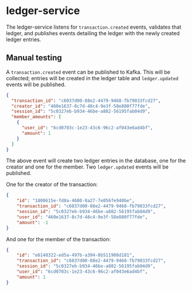 # ledger-service

The ledger-service listens for `transaction.created` events, validates that ledger, 
and publishes events detailing the ledger with the newly created ledger entries.

## Manual testing

A `transaction.created` event can be published to Kafka.
This will be collected; entries will be created in the ledger table and `ledger.updated` events will be published.

```json
{
  "transaction_id": "c6037d00-88e2-4479-9468-fb79033fcd27",
  "creator_id": "460e1637-8c7d-48c4-9e3f-58e880f77fde",
  "session_id": "5c0327eb-b934-46be-a882-56195fab04d9",
  "member_amounts": [
    {
      "user_id": "6cd0703c-1e23-43c6-96c2-af043e6ad4bf",
      "amount": 1
    }
  ]
}
```

The above event will create two ledger entries in the database, one for the creator and one for the member.
Two `ledger.updated` events will be published.

One for the creator of the transaction:

```json
{
	"id": "1800615e-fd8a-4600-8a27-7e056fe940be",
	"transaction_id": "c6037d00-88e2-4479-9468-fb79033fcd27",
	"session_id": "5c0327eb-b934-46be-a882-56195fab04d9",
	"user_id": "460e1637-8c7d-48c4-9e3f-58e880f77fde",
	"amount": -1
}
```

And one for the member of the transaction:

```json
{
	"id": "e6140322-ed5a-497b-a394-8b511908d181",
	"transaction_id": "c6037d00-88e2-4479-9468-fb79033fcd27",
	"session_id": "5c0327eb-b934-46be-a882-56195fab04d9",
	"user_id": "6cd0703c-1e23-43c6-96c2-af043e6ad4bf",
	"amount": 1
}
```
